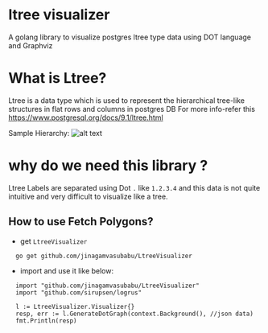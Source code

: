 # ltree  visualizer
A golang library to visualize postgres ltree type data using DOT language and Graphviz

# What is Ltree?
Ltree is a data type which is used to represent the hierarchical tree-like structures in flat rows and columns in postgres DB
For more info-refer this https://www.postgresql.org/docs/9.1/ltree.html

Sample Hierarchy:
![alt text](https://github.com/jinagamvasubabu/LtreeVisualizer/tree/main/examples/graph.png?raw=true)

# why do we need this library ?
Ltree Labels are separated using Dot `.` like `1.2.3.4` and this data is not quite intuitive and very difficult to visualize like a tree.

## How to use Fetch Polygons?
* get `LtreeVisualizer`
```
  go get github.com/jinagamvasubabu/LtreeVisualizer
```
* import and use it like below:
```
  import "github.com/jinagamvasubabu/LtreeVisualizer"
  import "github.com/sirupsen/logrus"
 
  l := LtreeVisualizer.Visualizer{}
  resp, err := l.GenerateDotGraph(context.Background(), //json data)
  fmt.Println(resp)
```
